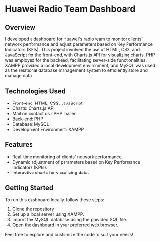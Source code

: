 # Huawei Radio Team Dashboard

## Overview

I developed a dashboard for Huawei's radio team to monitor clients' network performance and adjust parameters based on Key Performance Indicators (KPIs). This project involved the use of HTML, CSS, and JavaScript for the front-end, with Charts.js API for visualizing charts. PHP was employed for the backend, facilitating server-side functionalities. XAMPP provided a local development environment, and MySQL was used as the relational database management system to efficiently store and manage data.

## Technologies Used

- Front-end: HTML, CSS, JavaScript
- Charts: Charts.js API
- Mail on contact us : PHP mailer
- Back-end: PHP
- Database: MySQL
- Development Environment: XAMPP

## Features

- Real-time monitoring of clients' network performance.
- Dynamic adjustment of parameters based on Key Performance Indicators (KPIs).
- Interactive charts for visualizing data.

## Getting Started

To run this dashboard locally, follow these steps:

1. Clone the repository
2. Set up a local server using XAMPP.
3. Import the MySQL database using the provided SQL file.
4. Open the dashboard in your preferred web browser.

Feel free to explore and customize the code to suit your needs!
